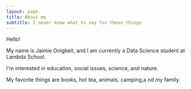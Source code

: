 ```yaml
---
layout: page
title: About me
subtitle: I never know what to say for these things
---
```


Hello!

My name is Jaimie Onigkeit, and I am currently a Data Science student at Lambda School. 

I'm interested in education, social issues, science, and nature. 

My favorite things are books, hot tea, animals, camping,a nd my family.
